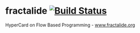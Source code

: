 # fractalide [![Build Status](https://travis-ci.org/fractalide/fractalide.svg?branch=master)](https://travis-ci.org/fractalide/fractalide)
HyperCard on Flow Based Programming - www.fractalide.org
